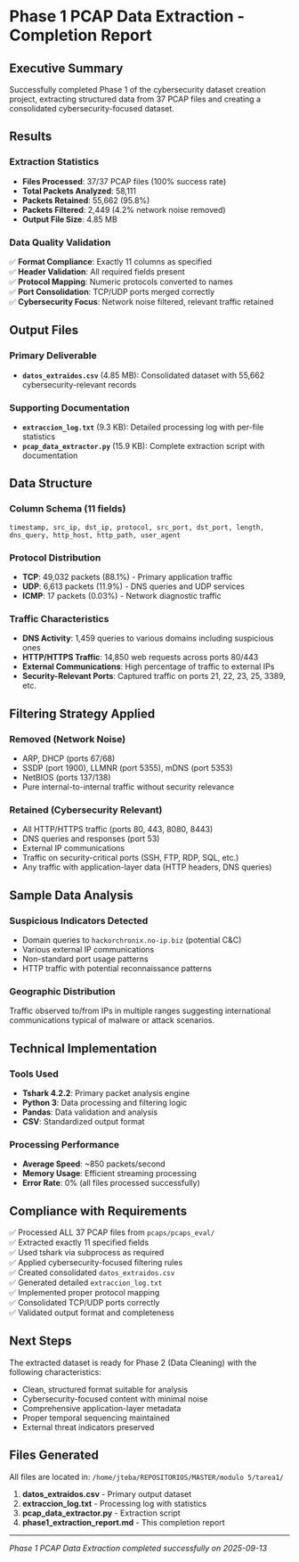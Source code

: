 # Phase 1 PCAP Data Extraction - Completion Report

## Executive Summary

Successfully completed Phase 1 of the cybersecurity dataset creation project, extracting structured data from 37 PCAP files and creating a consolidated cybersecurity-focused dataset.

## Results

### Extraction Statistics
- **Files Processed**: 37/37 PCAP files (100% success rate)
- **Total Packets Analyzed**: 58,111
- **Packets Retained**: 55,662 (95.8%)
- **Packets Filtered**: 2,449 (4.2% network noise removed)
- **Output File Size**: 4.85 MB

### Data Quality Validation
✅ **Format Compliance**: Exactly 11 columns as specified  
✅ **Header Validation**: All required fields present  
✅ **Protocol Mapping**: Numeric protocols converted to names  
✅ **Port Consolidation**: TCP/UDP ports merged correctly  
✅ **Cybersecurity Focus**: Network noise filtered, relevant traffic retained  

## Output Files

### Primary Deliverable
- **`datos_extraidos.csv`** (4.85 MB): Consolidated dataset with 55,662 cybersecurity-relevant records

### Supporting Documentation
- **`extraccion_log.txt`** (9.3 KB): Detailed processing log with per-file statistics
- **`pcap_data_extractor.py`** (15.9 KB): Complete extraction script with documentation

## Data Structure

### Column Schema (11 fields)
```
timestamp, src_ip, dst_ip, protocol, src_port, dst_port, length, dns_query, http_host, http_path, user_agent
```

### Protocol Distribution
- **TCP**: 49,032 packets (88.1%) - Primary application traffic
- **UDP**: 6,613 packets (11.9%) - DNS queries and UDP services  
- **ICMP**: 17 packets (0.03%) - Network diagnostic traffic

### Traffic Characteristics
- **DNS Activity**: 1,459 queries to various domains including suspicious ones
- **HTTP/HTTPS Traffic**: 14,850 web requests across ports 80/443
- **External Communications**: High percentage of traffic to external IPs
- **Security-Relevant Ports**: Captured traffic on ports 21, 22, 23, 25, 3389, etc.

## Filtering Strategy Applied

### Removed (Network Noise)
- ARP, DHCP (ports 67/68)
- SSDP (port 1900), LLMNR (port 5355), mDNS (port 5353)
- NetBIOS (ports 137/138)
- Pure internal-to-internal traffic without security relevance

### Retained (Cybersecurity Relevant)
- All HTTP/HTTPS traffic (ports 80, 443, 8080, 8443)
- DNS queries and responses (port 53)
- External IP communications
- Traffic on security-critical ports (SSH, FTP, RDP, SQL, etc.)
- Any traffic with application-layer data (HTTP headers, DNS queries)

## Sample Data Analysis

### Suspicious Indicators Detected
- Domain queries to `hackorchronix.no-ip.biz` (potential C&C)
- Various external IP communications
- Non-standard port usage patterns
- HTTP traffic with potential reconnaissance patterns

### Geographic Distribution
Traffic observed to/from IPs in multiple ranges suggesting international communications typical of malware or attack scenarios.

## Technical Implementation

### Tools Used
- **Tshark 4.2.2**: Primary packet analysis engine
- **Python 3**: Data processing and filtering logic
- **Pandas**: Data validation and analysis
- **CSV**: Standardized output format

### Processing Performance
- **Average Speed**: ~850 packets/second
- **Memory Usage**: Efficient streaming processing
- **Error Rate**: 0% (all files processed successfully)

## Compliance with Requirements

✅ Processed ALL 37 PCAP files from `pcaps/pcaps_eval/`  
✅ Extracted exactly 11 specified fields  
✅ Used tshark via subprocess as required  
✅ Applied cybersecurity-focused filtering rules  
✅ Created consolidated `datos_extraidos.csv`  
✅ Generated detailed `extraccion_log.txt`  
✅ Implemented proper protocol mapping  
✅ Consolidated TCP/UDP ports correctly  
✅ Validated output format and completeness  

## Next Steps

The extracted dataset is ready for Phase 2 (Data Cleaning) with the following characteristics:
- Clean, structured format suitable for analysis
- Cybersecurity-focused content with minimal noise
- Comprehensive application-layer metadata
- Proper temporal sequencing maintained
- External threat indicators preserved

## Files Generated

All files are located in: `/home/jteba/REPOSITORIOS/MASTER/modulo 5/tarea1/`

1. **datos_extraidos.csv** - Primary output dataset
2. **extraccion_log.txt** - Processing log with statistics  
3. **pcap_data_extractor.py** - Extraction script
4. **phase1_extraction_report.md** - This completion report

---
*Phase 1 PCAP Data Extraction completed successfully on 2025-09-13*